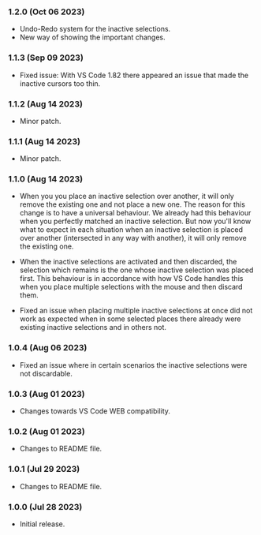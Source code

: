 ### 1.2.0 (Oct 06 2023)

-  Undo-Redo system for the inactive selections.
-  New way of showing the important changes.

### 1.1.3 (Sep 09 2023)

-  Fixed issue: With VS Code 1.82 there appeared an issue that made the inactive cursors too thin.

### 1.1.2 (Aug 14 2023)

-  Minor patch.

### 1.1.1 (Aug 14 2023)

-  Minor patch.

### 1.1.0 (Aug 14 2023)

-  When you you place an inactive selection over another, it will only remove the existing one and not place a new one. The reason for this change is to have a universal behaviour. We already had this behaviour when you perfectly matched an inactive selection. But now you'll know what to expect in each situation when an inactive selection is placed over another (intersected in any way with another), it will only remove the existing one.

-  When the inactive selections are activated and then discarded, the selection which remains is the one whose inactive selection was placed first. This behaviour is in accordance with how VS Code handles this when you place multiple selections with the mouse and then discard them.

-  Fixed an issue when placing multiple inactive selections at once did not work as expected when in some selected places there already were existing inactive selections and in others not.

### 1.0.4 (Aug 06 2023)

-  Fixed an issue where in certain scenarios the inactive selections were not discardable.

### 1.0.3 (Aug 01 2023)

-  Changes towards VS Code WEB compatibility.

### 1.0.2 (Aug 01 2023)

-  Changes to README file.

### 1.0.1 (Jul 29 2023)

-  Changes to README file.

### 1.0.0 (Jul 28 2023)

-  Initial release.
